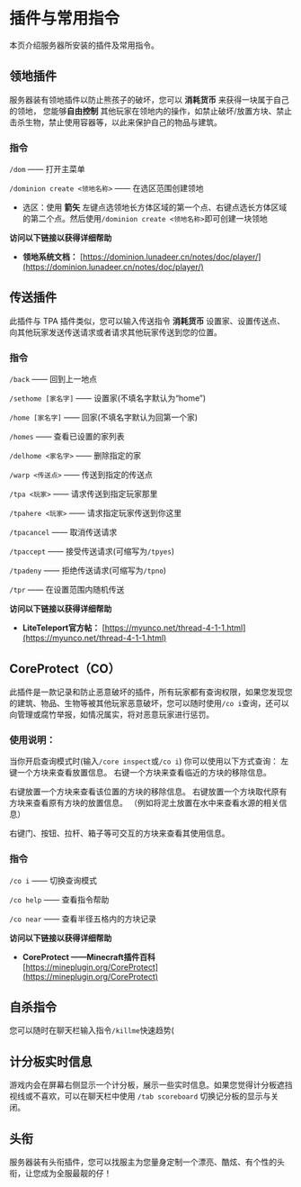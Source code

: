 # 插件与常用指令

本页介绍服务器所安装的插件及常用指令。

## 领地插件

服务器装有领地插件以防止熊孩子的破坏，您可以 **消耗货币** 来获得一块属于自己的领地， 您能够**自由控制** 其他玩家在领地内的操作，如禁止破坏/放置方块、禁止击杀生物，禁止使用容器等，以此来保护自己的物品与建筑。

### 指令
`/dom` —— 打开主菜单

`/dominion create <领地名称>` —— 在选区范围创建领地

* 选区：使用 **箭矢** 左键点选领地长方体区域的第一个点、右键点选长方体区域的第二个点。然后使用`/dominion create <领地名称>`即可创建一块领地

 **访问以下链接以获得详细帮助**
*   **领地系统文档：**
[https://dominion.lunadeer.cn/notes/doc/player/](https://dominion.lunadeer.cn/notes/doc/player/)

## 传送插件

此插件与 TPA 插件类似，您可以输入传送指令 **消耗货币** 设置家、设置传送点、向其他玩家发送传送请求或者请求其他玩家传送到您的位置。

### 指令
`/back` —— 回到上一地点

`/sethome [家名字]` —— 设置家(不填名字默认为“home”)

`/home [家名字]` —— 回家(不填名字默认为回第一个家)

`/homes` —— 查看已设置的家列表

`/delhome <家名字>` —— 删除指定的家

`/warp <传送点>` —— 传送到指定的传送点

`/tpa <玩家>` —— 请求传送到指定玩家那里

`/tpahere <玩家>` —— 请求指定玩家传送到你这里

`/tpacancel` —— 取消传送请求

`/tpaccept` —— 接受传送请求(可缩写为`/tpyes`)

`/tpadeny` —— 拒绝传送请求(可缩写为`/tpno`)

`/tpr` —— 在设置范围内随机传送

 **访问以下链接以获得详细帮助**
*   **LiteTeleport官方帖：**
[https://myunco.net/thread-4-1-1.html](https://myunco.net/thread-4-1-1.html)

## CoreProtect（CO）

此插件是一款记录和防止恶意破坏的插件，所有玩家都有查询权限，如果您发现您的建筑、物品、生物等被其他玩家恶意破坏，您可以随时使用`/co i`查询，还可以向管理或腐竹举报，如情况属实，将对恶意玩家进行惩罚。

### 使用说明：
当你开启查询模式时(输入`/core inspect`或`/co i`)
你可以使用以下方式查询：
左键一个方块来查看放置信息。
右键一个方块来查看临近的方块的移除信息。

右键放置一个方块来查看该位置的方块的移除信息。
右键放置一个方块取代原有方块来查看原有方块的放置信息。
（例如将泥土放置在水中来查看水源的相关信息）

右键门、按钮、拉杆、箱子等可交互的方块来查看其使用信息。

### 指令
`/co i` —— 切换查询模式

`/co help` —— 查看指令帮助

`/co near` —— 查看半径五格内的方块记录

**访问以下链接以获得详细帮助**
*   **CoreProtect  ——Minecraft插件百科**
[https://mineplugin.org/CoreProtect](https://mineplugin.org/CoreProtect)

## 自杀指令

您可以随时在聊天栏输入指令`/killme`快速趋势(

## 计分板实时信息

游戏内会在屏幕右侧显示一个计分板，展示一些实时信息。如果您觉得计分板遮挡视线或不喜欢，可以在聊天栏中使用 `/tab scoreboard` 切换记分板的显示与关闭。

## 头衔

服务器装有头衔插件，您可以找服主为您量身定制一个漂亮、酷炫、有个性的头衔，让您成为全服最靓的仔！

